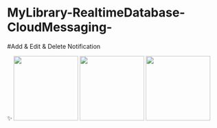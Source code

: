 # MyLibrary-RealtimeDatabase-CloudMessaging-

#Add & Edit & Delete Notification

✨
<img src="https://user-images.githubusercontent.com/94317889/159981358-0acb9cb1-1184-40bc-bd9c-1829267f885e.jpg" width="150">
<img src="https://user-images.githubusercontent.com/94317889/159981384-4fe51de7-509a-4650-8909-d927b4cafec3.jpg" width="150">
<img src="https://user-images.githubusercontent.com/94317889/159981406-999c8fe5-432b-435c-8f2b-73de4ee572d1.jpg" width="150">



